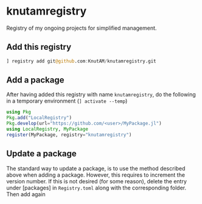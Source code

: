 # knutamregistry

Registry of my ongoing projects for simplified management.

## Add this registry
```julia
] registry add git@github.com:KnutAM/knutamregistry.git
```

## Add a package
After having added this registry with name `knutamregistry`, 
do the following in a temporary environment (`] activate --temp`)
```julia
using Pkg
Pkg.add("LocalRegistry")
Pkg.develop(url="https://github.com/<user>/MyPackage.jl")
using LocalRegistry, MyPackage
register(MyPackage, registry="knutamregistry")
```

## Update a package
The standard way to update a package, is to use the method described above when adding a package. 
However, this requires to increment the version number. If this is not desired (for some reason),
delete the entry under [packages] in `Registry.toml` along with the corresponding folder. Then add again
